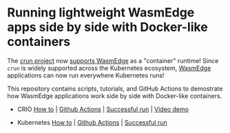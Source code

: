 # Running lightweight WasmEdge apps side by side with Docker-like containers

The [crun project](https://github.com/containers/crun) now [supports WasmEdge](https://github.com/containers/crun/pull/774/commits/825108e0be3e8de55040f3690c4c2bc2ae7add0f) as a "container" runtime! 
Since `crun` is widely supported across the Kubernetes ecosystem, [WasmEdge](https://github.com/WasmEdge/WasmEdge) applications can now run
everywhere Kubernetes runs!

This repository contains scripts, tutorials, and GitHub Actions to demostrate
how WasmEdge applications work side by side with Docker-like containers.

* CRIO [How to](crio/README.md) | [Github Actions](.github/workflows/crio.yml) | [Successful run](https://github.com/second-state/wasmedge-containers-examples/runs/4172499552?check_suite_focus=true) | [Video demo](https://youtu.be/BlLCcAH6Hqo)

* Kubernetes [How to](kubernetes/README.md) | [Github Actions](.github/workflows/kubernetes.yml) | [Successful run](https://github.com/second-state/wasmedge-containers-examples/runs/4172499556?check_suite_focus=true)
